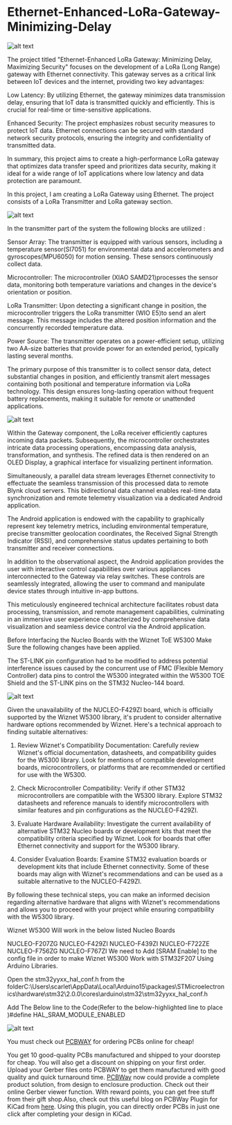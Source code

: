 # Ethernet-Enhanced-LoRa-Gateway-Minimizing-Delay

![alt text](https://hackster.imgix.net/uploads/attachments/1631619/_XdkxiVtkQU.blob?auto=compress%2Cformat&w=900&h=675&fit=min)

The project titled "Ethernet-Enhanced LoRa Gateway: Minimizing Delay, Maximizing Security" focuses on the development of a LoRa (Long Range) gateway with Ethernet connectivity. This gateway serves as a critical link between IoT devices and the internet, providing two key advantages:

Low Latency: By utilizing Ethernet, the gateway minimizes data transmission delay, ensuring that IoT data is transmitted quickly and efficiently. This is crucial for real-time or time-sensitive applications.

Enhanced Security: The project emphasizes robust security measures to protect IoT data. Ethernet connections can be secured with standard network security protocols, ensuring the integrity and confidentiality of transmitted data.

In summary, this project aims to create a high-performance LoRa gateway that optimizes data transfer speed and prioritizes data security, making it ideal for a wide range of IoT applications where low latency and data protection are paramount.

In this project, I am creating a LoRa Gateway using Ethernet. The project consists of a LoRa Transmitter and LoRa gateway section.

![alt text](https://hackster.imgix.net/uploads/attachments/1631625/image_cJ44qEW5V7.png?auto=compress%2Cformat&w=740&h=555&fit=max)

In the transmitter part of the system the following blocks are utilized :

Sensor Array: The transmitter is equipped with various sensors, including a temperature sensor(SI7051) for environmental data and accelerometers and gyroscopes(MPU6050) for motion sensing. These sensors continuously collect data.

Microcontroller: The microcontroller (XIAO SAMD21)processes the sensor data, monitoring both temperature variations and changes in the device's orientation or position.

LoRa Transmitter: Upon detecting a significant change in position, the microcontroller triggers the LoRa transmitter (WIO E5)to send an alert message. This message includes the altered position information and the concurrently recorded temperature data.

Power Source: The transmitter operates on a power-efficient setup, utilizing two AA-size batteries that provide power for an extended period, typically lasting several months.

The primary purpose of this transmitter is to collect sensor data, detect substantial changes in position, and efficiently transmit alert messages containing both positional and temperature information via LoRa technology. This design ensures long-lasting operation without frequent battery replacements, making it suitable for remote or unattended applications.

![alt text](https://hackster.imgix.net/uploads/attachments/1631626/image_jEPdO6oM9z.png?auto=compress%2Cformat&w=740&h=555&fit=max)

Within the Gateway component, the LoRa receiver efficiently captures incoming data packets. Subsequently, the microcontroller orchestrates intricate data processing operations, encompassing data analysis, transformation, and synthesis. The refined data is then rendered on an OLED Display, a graphical interface for visualizing pertinent information.

Simultaneously, a parallel data stream leverages Ethernet connectivity to effectuate the seamless transmission of this processed data to remote Blynk cloud servers. This bidirectional data channel enables real-time data synchronization and remote telemetry visualization via a dedicated Android application.

The Android application is endowed with the capability to graphically represent key telemetry metrics, including environmental temperature, precise transmitter geolocation coordinates, the Received Signal Strength Indicator (RSSI), and comprehensive status updates pertaining to both transmitter and receiver connections.

In addition to the observational aspect, the Android application provides the user with interactive control capabilities over various appliances interconnected to the Gateway via relay switches. These controls are seamlessly integrated, allowing the user to command and manipulate device states through intuitive in-app buttons.

This meticulously engineered technical architecture facilitates robust data processing, transmission, and remote management capabilities, culminating in an immersive user experience characterized by comprehensive data visualization and seamless device control via the Android application.

Before Interfacing the Nucleo Boards with the Wiznet ToE W5300 Make Sure the following changes have been applied.

The ST-LINK pin configuration had to be modified to address potential interference issues caused by the concurrent use of FMC (Flexible Memory Controller) data pins to control the W5300 integrated within the W5300 TOE Shield and the ST-LINK pins on the STM32 Nucleo-144 board.

![alt text](https://hackster.imgix.net/uploads/attachments/1631628/image_87i32zwilq.png?auto=compress%2Cformat&w=740&h=555&fit=max)

Given the unavailability of the NUCLEO-F429ZI board, which is officially supported by the Wiznet W5300 library, it's prudent to consider alternative hardware options recommended by Wiznet. Here's a technical approach to finding suitable alternatives:

1. Review Wiznet's Compatibility Documentation: Carefully review Wiznet's official documentation, datasheets, and compatibility guides for the W5300 library. Look for mentions of compatible development boards, microcontrollers, or platforms that are recommended or certified for use with the W5300.

2. Check Microcontroller Compatibility: Verify if other STM32 microcontrollers are compatible with the W5300 library. Explore STM32 datasheets and reference manuals to identify microcontrollers with similar features and pin configurations as the NUCLEO-F429ZI.

3. Evaluate Hardware Availability: Investigate the current availability of alternative STM32 Nucleo boards or development kits that meet the compatibility criteria specified by Wiznet. Look for boards that offer Ethernet connectivity and support for the W5300 library.

4. Consider Evaluation Boards: Examine STM32 evaluation boards or development kits that include Ethernet connectivity. Some of these boards may align with Wiznet's recommendations and can be used as a suitable alternative to the NUCLEO-F429ZI.

By following these technical steps, you can make an informed decision regarding alternative hardware that aligns with Wiznet's recommendations and allows you to proceed with your project while ensuring compatibility with the W5300 library.

Wiznet W5300 Will work in the below listed Nucleo Boards

NUCLEO-F207ZG
NUCLEO-F429ZI
NUCLEO-F439ZI
NUCLEO-F722ZE
NUCLEO-F756ZG
NUCLEO-F767ZI
We need to Add [SRAM Enable] to the config file in order to make Wiznet W5300 Work with STM32F207 Using Arduino Libraries.

Open the stm32yyxx_hal_conf.h from the folderC:\Users\scarlet\AppData\Local\Arduino15\packages\STMicroelectronics\hardware\stm32\2.0.0\cores\arduino\stm32\stm32yyxx_hal_conf.h

Add The Below line to the Code(Refer to the below-highlighted line to place )#define HAL_SRAM_MODULE_ENABLED

![alt text](https://hackster.imgix.net/uploads/attachments/1518136/8_tJuwoRM3dI.JPG?auto=compress%2Cformat&w=740&h=555&fit=max)

You must check out [PCBWAY](https://www.pcbway.com/) for ordering PCBs online for cheap!

You get 10 good-quality PCBs manufactured and shipped to your doorstep for cheap. You will also get a discount on shipping on your first order. Upload your Gerber files onto PCBWAY to get them manufactured with good quality and quick turnaround time. [PCBWay](https://www.pcbway.com/) now could provide a complete product solution, from design to enclosure production. Check out their online Gerber viewer function. With reward points, you can get free stuff from their gift shop.Also, check out this useful blog on PCBWay Plugin for KiCad from [here](https://www.pcbway.com/blog/News/PCBWay_Plug_In_for_KiCad_3ea6219c.html). Using this plugin, you can directly order PCBs in just one click after completing your design in KiCad.
